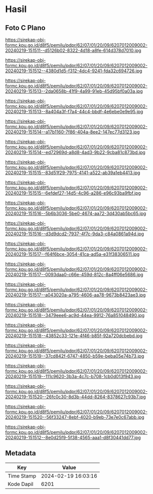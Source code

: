 # Hasil

## Foto C Plano

https://sirekap-obj-formc.kpu.go.id/d8f5/pemilu/pdpr/62/07/01/20/09/6207012009002-20240219-151511--d5126b02-8322-4d18-a8fe-614d378d7010.jpg

https://sirekap-obj-formc.kpu.go.id/d8f5/pemilu/pdpr/62/07/01/20/09/6207012009002-20240219-151512--4380d1d5-f312-4dc4-9241-fda32c694726.jpg

https://sirekap-obj-formc.kpu.go.id/d8f5/pemilu/pdpr/62/07/01/20/09/6207012009002-20240219-151513--2da0658b-41f9-4a99-91eb-45d95bf0a03a.jpg

https://sirekap-obj-formc.kpu.go.id/d8f5/pemilu/pdpr/62/07/01/20/09/6207012009002-20240219-151513--8a404a3f-f7a4-44c4-bbdf-4e6ebe0e9e95.jpg

https://sirekap-obj-formc.kpu.go.id/d8f5/pemilu/pdpr/62/07/01/20/09/6207012009002-20240219-151514--a17b1160-7f86-404a-8ee2-147ec77d3123.jpg

https://sirekap-obj-formc.kpu.go.id/d8f5/pemilu/pdpr/62/07/01/20/09/6207012009002-20240219-151514--ed72969d-a8d8-4ad3-9b22-9cba81c873bd.jpg

https://sirekap-obj-formc.kpu.go.id/d8f5/pemilu/pdpr/62/07/01/20/09/6207012009002-20240219-151515--83d51f29-7975-4141-a522-ab39a1eb4413.jpg

https://sirekap-obj-formc.kpu.go.id/d8f5/pemilu/pdpr/62/07/01/20/09/6207012009002-20240219-151515--6efdef27-14d5-4c96-a286-e96c93ba9fbf.jpg

https://sirekap-obj-formc.kpu.go.id/d8f5/pemilu/pdpr/62/07/01/20/09/6207012009002-20240219-151516--5b6b3036-5be0-4674-aa72-3d430ab5bc65.jpg

https://sirekap-obj-formc.kpu.go.id/d8f5/pemilu/pdpr/62/07/01/20/09/6207012009002-20240219-151516--d3d9dcd2-7937-4f7c-9da3-c84a0861a94d.jpg

https://sirekap-obj-formc.kpu.go.id/d8f5/pemilu/pdpr/62/07/01/20/09/6207012009002-20240219-151517--f64f6bce-3054-41ca-ad5a-e31f38306511.jpg

https://sirekap-obj-formc.kpu.go.id/d8f5/pemilu/pdpr/62/07/01/20/09/6207012009002-20240219-151517--0093daa0-c66e-459d-812c-8a4ff06e5686.jpg

https://sirekap-obj-formc.kpu.go.id/d8f5/pemilu/pdpr/62/07/01/20/09/6207012009002-20240219-151517--a043020a-a795-4606-aa78-9673b8423ae3.jpg

https://sirekap-obj-formc.kpu.go.id/d8f5/pemilu/pdpr/62/07/01/20/09/6207012009002-20240219-151518--3479eee6-ac9d-44ea-9912-76a851048490.jpg

https://sirekap-obj-formc.kpu.go.id/d8f5/pemilu/pdpr/62/07/01/20/09/6207012009002-20240219-151518--43852c33-121e-4f46-b85f-92a720dcbebd.jpg

https://sirekap-obj-formc.kpu.go.id/d8f5/pemilu/pdpr/62/07/01/20/09/6207012009002-20240219-151519--37cd842f-6747-4850-b59e-beba05e74b73.jpg

https://sirekap-obj-formc.kpu.go.id/d8f5/pemilu/pdpr/62/07/01/20/09/6207012009002-20240219-151519--111c9620-3b3a-4c7c-b708-1cb0d013f943.jpg

https://sirekap-obj-formc.kpu.go.id/d8f5/pemilu/pdpr/62/07/01/20/09/6207012009002-20240219-151520--26fc0c30-8d3b-44dd-8264-8378627c93b7.jpg

https://sirekap-obj-formc.kpu.go.id/d8f5/pemilu/pdpr/62/07/01/20/09/6207012009002-20240219-151520--56f33247-8ebf-4020-b9eb-73e7e0c67abb.jpg

https://sirekap-obj-formc.kpu.go.id/d8f5/pemilu/pdpr/62/07/01/20/09/6207012009002-20240219-151512--8e0d25f9-5f38-4565-aaa1-d8f30441dd77.jpg


## Metadata

| Key        | Value               |
| ---------- | ------------------- |
| Time Stamp | 2024-02-19 16:03:16 |
| Kode Dapil | 6201                |



